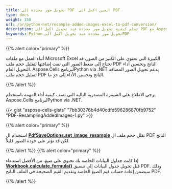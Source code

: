```yaml
---
title: تحويل صور محددة إلى PDF  العين اكسل الى PDF
type: docs
weight: 150
url: /ar/python-net/resample-added-images-excel-to-pdf-conversion/
description: تعلم كيفية تحويل صور محددة عند تحويل اكسل الى PDF مع Aspose.Cells لبرنامجPython via .NET
keywords: Python تحويل صور محددة عند تحويل اكسل الىPDF
---
```


{{% alert color="primary" %}}

أثناء العمل مع ملفات Microsoft Excel الكبيرة التي تحتوي على الكثير من الصور، قد تحتاج إلى ضغط الصور التي تمت إضافتها لتقليل حجم ملف PDF الناتج وتحسين أداء التحويل العام.  Aspose.Cells لبرنامجPython via .NET يدعم تحويل الصور المضافة لتقليل حجم ملف PDF الناتج وتحسين الأداء إلى حدٍ ما.

{{% /alert %}}

يرجى الاطلاع على الشيفرة المصدرية التالية التي تصف كيفية أداء المهمة باستخدام Aspose.Cells لبرنامجPython via .NET.

{{< gist "aspose-cells-gists" "7bb30376b4d40cdfd596286870fb9752" "PDF-ResamplingAddedImages-1.py" >}}

{{% alert color="primary" %}}

استخدام ال [**PdfSaveOptions.set_image_resample**](https://reference.aspose.com/cells/python-net/aspose.cells/pdfsaveoptions/set_image_resample/#int-int) تقلل حجم ملف ال PDF الناتج لكن قد تؤثر على جودة الصور قليلاً.

{{% /alert %}} {{% alert color="primary" %}}

إذا كانت جداول البيانات الخاصة بك تحتوي على صيغ، من الأفضل استدعاء [**Workbook.calculate_formula()**](https://reference.aspose.com/cells/python-net/aspose.cells/workbook/calculate_formula/#) قبل تحويل جدول البيانات إلى تنسيق PDF. وذلك سيضمن إعادة حساب قيم الصيغ الخاصة وتقديم القيم الصحيحة في الملف الناتج PDF.

{{% /alert %}}
